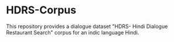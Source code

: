 # HDRS-Corpus
 This repository provides a dialogue dataset "HDRS- Hindi Dialogue Restaurant Search" corpus for an indic language Hindi. 
